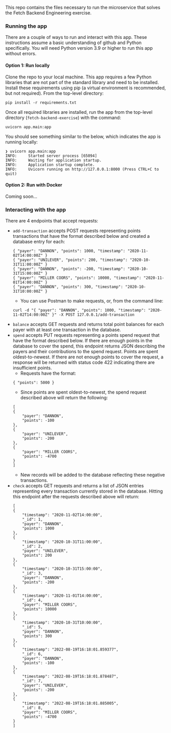 This repo contains the files necessary to run the microservice that solves the Fetch Backend Engineering exercise.

### Running the app
There are a couple of ways to run and interact with this app. These instructions assume a basic understanding of github and Python specifically. You will need Python version 3.9 or higher to run this app without errors.

#### Option 1: Run locally
Clone the repo to your local machine. This app requires a few Python libraries that are not part of the standard library and need to be installed. Install these requirements using pip (a virtual environment is recommended, but not required). From the top-level directory:

```console
pip install -r requirements.txt
```

Once all required libraries are installed, run the app from the top-level directory (`fetch-backend-exercise`) with the command:
```console
uvicorn app.main:app
```

You should see something similar to the below, which indicates the app is running locally:
```console
❯ uvicorn app.main:app         
INFO:     Started server process [65094]
INFO:     Waiting for application startup.
INFO:     Application startup complete.
INFO:     Uvicorn running on http://127.0.0.1:8000 (Press CTRL+C to quit)
```

#### Option 2: Run with Docker
Coming soon...

### Interacting with the app
There are 4 endpoints that accept requests:
- `add-transaction` accepts POST requests representing points transactions that have the format described below and created a database entry for each:
    ```
    { "payer": "DANNON", "points": 1000, "timestamp": "2020-11-02T14:00:00Z" }
    { "payer": "UNILEVER", "points": 200, "timestamp": "2020-10-31T11:00:00Z" }
    { "payer": "DANNON", "points": -200, "timestamp": "2020-10-31T15:00:00Z" }
    { "payer": "MILLER COORS", "points": 10000, "timestamp": "2020-11-01T14:00:00Z" }
    { "payer": "DANNON", "points": 300, "timestamp": "2020-10-31T10:00:00Z" }
    ```
    - You can use Postman to make requests, or, from the command line:
    ```console
    curl -d "{ "payer": "DANNON", "points": 1000, "timestamp": "2020-11-02T14:00:00Z" }" -X POST 127.0.0.1/add-transaction
    ```
- `balance` accepts GET requests and returns total point balances for each payer with at least one transaction in the database.
- `spend` accepts PUT requests representing a points spend request that have the format described below. If there are enough points in the database to cover the spend, this endpoint returns JSON describing the payers and their contributions to the spend request. Points are spent oldest-to-newest. If there are not enough points to cover the request, a response will be returned with status code 422 indicating there are insufficient points.
    - Requests have the format:
    ```
    { "points": 5000 }
    ```
    - Since points are spent oldest-to-newest, the spend request described above will return the following:
    ```
    [
    {
        "payer": "DANNON",
        "points": -100
    },
    {
        "payer": "UNILEVER",
        "points": -200
    },
    {
        "payer": "MILLER COORS",
        "points": -4700
    }
    ]
    ```
    - New records will be added to the database reflecting these negative transactions.
- `check` accepts GET requests and returns a list of JSON entries representing every transaction currently stored in the database. Hitting this endpoint after the requests described above will return:
    ```
    [
    {
        "timestamp": "2020-11-02T14:00:00",
        "_id": 1,
        "payer": "DANNON",
        "points": 1000
    },
    {
        "timestamp": "2020-10-31T11:00:00",
        "_id": 2,
        "payer": "UNILEVER",
        "points": 200
    },
    {
        "timestamp": "2020-10-31T15:00:00",
        "_id": 3,
        "payer": "DANNON",
        "points": -200
    },
    {
        "timestamp": "2020-11-01T14:00:00",
        "_id": 4,
        "payer": "MILLER COORS",
        "points": 10000
    },
    {
        "timestamp": "2020-10-31T10:00:00",
        "_id": 5,
        "payer": "DANNON",
        "points": 300
    },
    {
        "timestamp": "2022-08-19T16:18:01.859377",
        "_id": 6,
        "payer": "DANNON",
        "points": -100
    },
    {
        "timestamp": "2022-08-19T16:18:01.878487",
        "_id": 7,
        "payer": "UNILEVER",
        "points": -200
    },
    {
        "timestamp": "2022-08-19T16:18:01.885005",
        "_id": 8,
        "payer": "MILLER COORS",
        "points": -4700
    }
    ]
    ```
